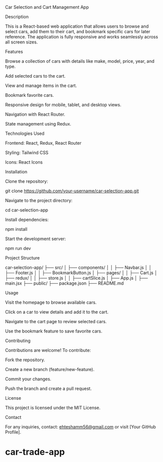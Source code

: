 Car Selection and Cart Management App

Description

This is a React-based web application that allows users to browse and select cars, add them to their cart, and bookmark specific cars for later reference. The application is fully responsive and works seamlessly across all screen sizes.

Features

Browse a collection of cars with details like make, model, price, year, and type.

Add selected cars to the cart.

View and manage items in the cart.

Bookmark favorite cars.

Responsive design for mobile, tablet, and desktop views.

Navigation with React Router.

State management using Redux.

Technologies Used

Frontend: React, Redux, React Router

Styling: Tailwind CSS

Icons: React Icons

Installation

Clone the repository:

git clone https://github.com/your-username/car-selection-app.git

Navigate to the project directory:

cd car-selection-app

Install dependencies:

npm install

Start the development server:

npm run dev

Project Structure

car-selection-app/
├── src/
│ ├── components/
│ │ ├── Navbar.js
│ │ ├── Footer.js
│ │ ├── BookmarkButton.js
│ ├── pages/
│ │ ├── Cart.js
│ ├── redux/
│ │ ├── store.js
│ │ ├── cartSlice.js
│ ├── App.js
│ ├── main.jsx
├── public/
├── package.json
├── README.md

Usage

Visit the homepage to browse available cars.

Click on a car to view details and add it to the cart.

Navigate to the cart page to review selected cars.

Use the bookmark feature to save favorite cars.

Contributing

Contributions are welcome! To contribute:

Fork the repository.

Create a new branch (feature/new-feature).

Commit your changes.

Push the branch and create a pull request.

License

This project is licensed under the MIT License.

Contact

For any inquiries, contact: ehteshamm56@gmail.com or visit [Your GitHub Profile].
# car-trade-app
